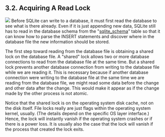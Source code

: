 ## 3\.2\.  Acquiring A Read Lock


![](images/ac/commit-1.gif)
Before SQLite can write to a database, it must first read
the database to see what is there already. Even if it is just
appending new data, SQLite still has to read in the database
schema from the "[sqlite\_schema](schematab.html)" table so that it can know
how to parse the INSERT statements and discover where in the
database file the new information should be stored.


The first step toward reading from the database file
is obtaining a shared lock on the database file. A "shared"
lock allows two or more database connections to read from the
database file at the same time. But a shared lock prevents
another database connection from writing to the database file
while we are reading it. This is necessary because if another
database connection were writing to the database file at the
same time we are reading from the database file, we might read
some data before the change and other data after the change.
This would make it appear as if the change made by the other
process is not atomic.


Notice that the shared lock is on the operating system
disk cache, not on the disk itself. File locks
really are just flags within the operating system kernel,
usually. (The details depend on the specific OS layer
interface.) Hence, the lock will instantly vanish if the
operating system crashes or if there is a power loss. It
is usually also the case that the lock will vanish if the
process that created the lock exits.


  


